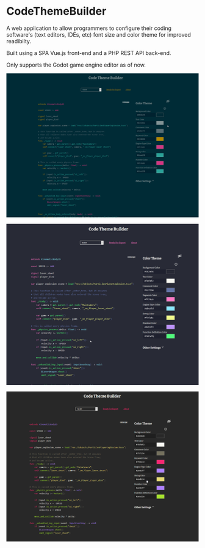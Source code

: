 # CodeThemeBuilder

A web application to allow programmers to configure their coding software's (text editors, IDEs, etc) font size and color theme for improved readibilty. 

Built using a SPA Vue.js front-end and a PHP REST API back-end.

Only supports the Godot game engine editor as of now. 

![Solarized Dark](https://github.com/diego686/CodeThemeBuilder/blob/master/images/Screenshot_1.png)

![Dracula](https://github.com/diego686/CodeThemeBuilder/blob/master/images/Screenshot_2.png)

![Monokai](https://github.com/diego686/CodeThemeBuilder/blob/master/images/Screenshot_3.png)
